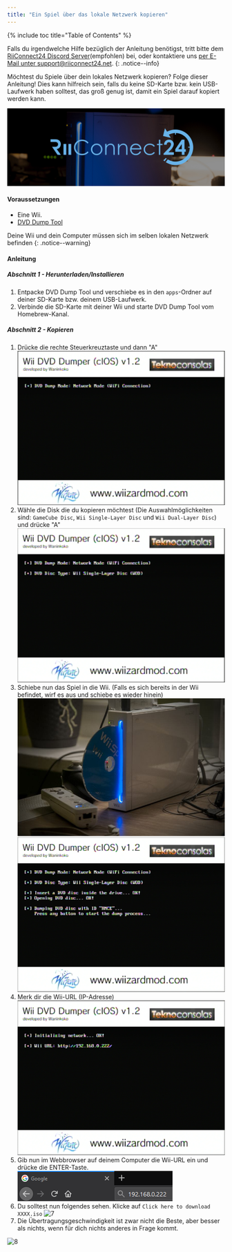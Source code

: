 ```yaml
---
title: "Ein Spiel über das lokale Netzwerk kopieren"
---
```


{% include toc title="Table of Contents" %}

Falls du irgendwelche Hilfe bezüglich der Anleitung benötigst, tritt bitte dem [RiiConnect24 Discord Server](https://discord.gg/b4Y7jfD)(empfohlen) bei, oder kontaktiere uns [per E-Mail unter support@riiconnect24.net](mailto:support@riiconnect24.net).
{: .notice--info}

Möchtest du Spiele über dein lokales Netzwerk kopieren? Folge dieser Anleitung! Dies kann hilfreich sein, falls du keine SD-Karte bzw. kein USB-Laufwerk haben solltest, das groß genug ist, damit ein Spiel darauf kopiert werden kann.

![RiiConnect24-Logo](/images/WiiRC24Logo.jpg)

#### Voraussetzungen

* Eine Wii.
* [DVD Dump Tool](/assets/files/DVDDumpTool.zip)

Deine Wii und dein Computer müssen sich im selben lokalen Netzwerk befinden
{: .notice--warning}

#### Anleitung

##### Abschnitt 1 - Herunterladen/Installieren

1. Entpacke DVD Dump Tool und verschiebe es in den `apps`-Ordner auf deiner SD-Karte bzw. deinem USB-Laufwerk.
1. Verbinde die SD-Karte mit deiner Wii und starte DVD Dump Tool vom Homebrew-Kanal.

##### Abschnitt 2 - Kopieren

1. Drücke die rechte Steuerkreuztaste und dann "A" ![2](/images/DumpDiscs_LAN/2.png)
1. Wähle die Disk die du kopieren möchtest (Die Auswahlmöglichkeiten sind: `GameCube Disc`, `Wii Single-Layer Disc` und `Wii Dual-Layer Disc`) und drücke "A" ![3](/images/DumpDiscs_LAN/3.png)
1. Schiebe nun das Spiel in die Wii. (Falls es sich bereits in der Wii befindet, wirf es aus und schiebe es wieder hinein) ![Einlegen der Disc](/images/DumpDiscs_LAN/insertthedisc.jpg) ![4](/images/DumpDiscs_LAN/4.png)
1. Merk dir die Wii-URL (IP-Adresse) ![5](/images/DumpDiscs_LAN/5.png)
1. Gib nun im Webbrowser auf deinem Computer die Wii-URL ein und drücke die ENTER-Taste. ![6](/images/DumpDiscs_LAN/6.png)
1. Du solltest nun folgendes sehen. Klicke auf `Click here to download XXXX.iso` ![7](/images/DumpDiscs_LAN/7.jpg)
1. Die Übertragungsgeschwindigkeit ist zwar nicht die Beste, aber besser als nichts, wenn für dich nichts anderes in Frage kommt.

![8](/images/DumpDiscs_LAN/8.PNG)
